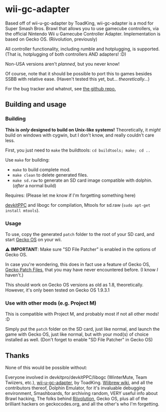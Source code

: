 # wii-gc-adapter

Based off of wii-u-gc-adapter by ToadKing, wii-gc-adapter is a
mod for Super Smash Bros. Brawl that allows you to use
gamecube controllers, via the official Nintendo Wii u Gamecube
Controller Adapter. Implementation is based on Gecko OS.
(Riivolution, previously)

All controller functionality, including rumble and hotplugging, is supported.
(That is, hotplugging of both controllers AND adapters! :D)

Non-USA versions aren't _planned_, but you never know!

Of course, note that it should be possible to port
this to games besides SSBB with relative ease.
(Haven't tested this yet, but... _theoretically..._)

For the bug tracker and whatnot, see
[the github repo.](https://github.com/wilm0x42/wii-gc-adapter-inject)

## Building and usage

### Building
**This is _only_ designed to build on Unix-like systems!**
Theoretically, it _might_ build on windows with cygwin,
but I don't know, and really couldn't care less.

First, you just need to `make` the buildtools:
`cd buildtools; make; cd ..`

Use `make` for building:
 * `make` to build complete mod.
 * `make clean` to delete generated files.
 * `make sd.raw` to generate an SD card image compatible with dolphin. (_after_ a normal build)
 
Requires: (Please let me know if I'm forgetting something here)

[devkitPPC](https://devkitpro.org/) and libogc for compilation,
Mtools for sd.raw (`sudo apt-get install mtools`).

### Usage
To use, copy the generated `patch` folder to the
root of your SD card, and start [Gecko OS](http://wiibrew.org/wiki/Gecko_OS)
on your wii.

:warning: **IMPORTANT**: Make sure "SD File Patcher" is enabled
in the options of Gecko OS.

In case you're wondering, this does in fact use a feature of Gecko OS,
[Gecko Patch Files](https://gist.github.com/wilm0x42/2382af4e200a6bb076c91c56813aba54),
that you may have never encountered before. (I know _I_ haven't.)

This should work on Gecko OS versions as old as 1.8, theoretically.
However, it's only been tested on Gecko OS 1.9.3.1

### Use with other mods (e.g. Project M)

This is compatible with Project M, and probably most if not all other mods! :D

Simply put the `patch` folder on the SD card, just like normal, and launch the game
with Gecko OS, just like normal, but with your mod(s) of choice installed as well.
(Don't forget to enable "SD File Patcher" in Gecko OS)


## Thanks

None of this would be possible without:

Everyone involved in devkitpro/devkitPPC/libogc
(WinterMute, Team Twiizers, etc.),
[wii-u-gc-adapter](https://github.com/ToadKing/wii-u-gc-adapter), by ToadKing.
[Wiibrew wiki](http://wiibrew.org), and all the contributors thereof,
Dolphin Emulator, for it's invaluable debugging environment,
Smashboards, for archiving random, VERY useful info about Brawl hacking,
The folks behind [Riivolution](http://rvlution.net),
Gecko OS, plus all of the brilliant hackers on geckocodes.org,
and all the other's who I'm forgetting.